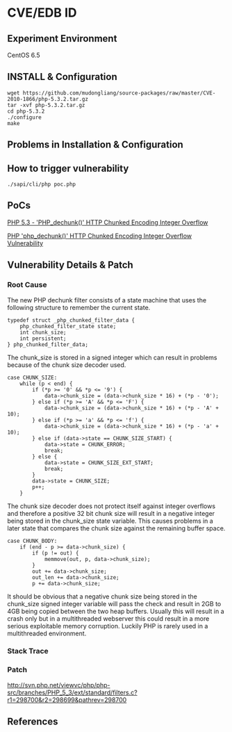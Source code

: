 # CVE/EDB ID

## Experiment Environment

CentOS 6.5

## INSTALL & Configuration

```
wget https://github.com/mudongliang/source-packages/raw/master/CVE-2010-1866/php-5.3.2.tar.gz
tar -xvf php-5.3.2.tar.gz
cd php-5.3.2
./configure
make
```

## Problems in Installation & Configuration


## How to trigger vulnerability

```
./sapi/cli/php poc.php
```

## PoCs

[PHP 5.3 - 'PHP_dechunk()' HTTP Chunked Encoding Integer Overflow](https://www.exploit-db.com/exploits/33920/)

[PHP 'php_dechunk()' HTTP Chunked Encoding Integer Overflow Vulnerability](https://www.securityfocus.com/bid/39877/exploit)

## Vulnerability Details & Patch

### Root Cause

The new PHP dechunk filter consists of a state machine that uses the following structure to remember the current state.

```
typedef struct _php_chunked_filter_data {
    php_chunked_filter_state state;
    int chunk_size;
    int persistent;
} php_chunked_filter_data;
```

The chunk_size is stored in a signed integer which can result in problems because of the chunk size decoder used.

```
case CHUNK_SIZE:
    while (p < end) {
        if (*p >= '0' && *p <= '9') {
            data->chunk_size = (data->chunk_size * 16) + (*p - '0');
        } else if (*p >= 'A' && *p <= 'F') {
            data->chunk_size = (data->chunk_size * 16) + (*p - 'A' + 10);
        } else if (*p >= 'a' && *p <= 'f') {
            data->chunk_size = (data->chunk_size * 16) + (*p - 'a' + 10);
        } else if (data->state == CHUNK_SIZE_START) {
            data->state = CHUNK_ERROR;
            break;
        } else {
            data->state = CHUNK_SIZE_EXT_START;
            break;
        }
        data->state = CHUNK_SIZE;
        p++;
    }
```

The chunk size decoder does not protect itself against integer overflows and therefore a positive 32 bit chunk size will result in a negative integer being stored in the chunk_size state variable. This causes problems in a later state that compares the chunk size against the remaining buffer space.

```
case CHUNK_BODY:
    if (end - p >= data->chunk_size) {
        if (p != out) {
            memmove(out, p, data->chunk_size);
        }
        out += data->chunk_size;
        out_len += data->chunk_size;
        p += data->chunk_size;
```

It should be obvious that a negative chunk size being stored in the chunk_size signed integer variable will pass the check and result in 2GB to 4GB being copied between the two heap buffers. Usually this will result in a crash only but in a multithreaded webserver this could result in a more serious exploitable memory corruption. Luckily PHP is rarely used in a multithreaded environment.



### Stack Trace

### Patch

<http://svn.php.net/viewvc/php/php-src/branches/PHP_5_3/ext/standard/filters.c?r1=298700&r2=298699&pathrev=298700>

## References
